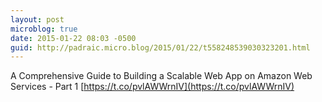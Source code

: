 ```yaml
---
layout: post
microblog: true
date: 2015-01-22 08:03 -0500
guid: http://padraic.micro.blog/2015/01/22/t558248539030323201.html
---
```

A Comprehensive Guide to Building a Scalable Web App on Amazon Web Services - Part 1 [https://t.co/pvlAWWrnIV](https://t.co/pvlAWWrnIV)
